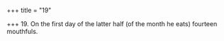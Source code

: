 +++
title = "19"

+++
19. On the first day of the latter half (of the month he eats) fourteen mouthfuls.
